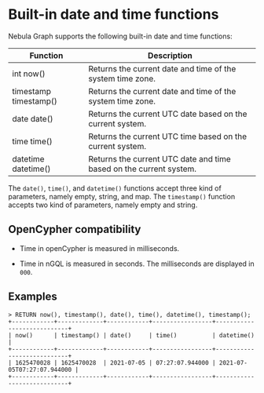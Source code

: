 # Built-in date and time functions

Nebula Graph supports the following built-in date and time functions:

Function| Description |
----  |  ----|
int now()  | Returns the current date and time of the system time zone. |
timestamp timestamp() | Returns the current date and time of the system time zone. |
date date() | Returns the current UTC date based on the current system. |
time time() | Returns the current UTC time based on the current system. |
datetime datetime() | Returns the current UTC date and time based on the current system. |

The `date()`, `time()`, and `datetime()` functions accept three kind of parameters, namely empty, string, and map. The `timestamp()` function accepts two kind of parameters, namely empty and string.

## OpenCypher compatibility

* Time in openCypher is measured in milliseconds.

* Time in nGQL is measured in seconds. The milliseconds are displayed in `000`.

## Examples

```ngql
> RETURN now(), timestamp(), date(), time(), datetime(), timestamp();
+------------+-------------+------------+-----------------+----------------------------+
| now()      | timestamp() | date()     | time()          | datetime()                 |
+------------+-------------+------------+-----------------+----------------------------+
| 1625470028 | 1625470028  | 2021-07-05 | 07:27:07.944000 | 2021-07-05T07:27:07.944000 |
+------------+-------------+------------+-----------------+----------------------------+
```